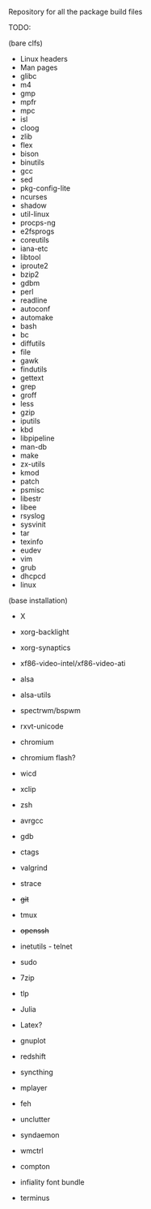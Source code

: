 Repository for all the package build files

TODO: 

(bare clfs)

* Linux headers
* Man pages
* glibc
* m4
* gmp
* mpfr
* mpc
* isl
* cloog
* zlib
* flex
* bison
* binutils
* gcc
* sed
* pkg-config-lite
* ncurses
* shadow
* util-linux
* procps-ng
* e2fsprogs
* coreutils
* iana-etc
* libtool
* iproute2
* bzip2
* gdbm
* perl
* readline
* autoconf
* automake
* bash
* bc
* diffutils
* file
* gawk
* findutils
* gettext
* grep
* groff
* less
* gzip
* iputils
* kbd
* libpipeline
* man-db
* make
* zx-utils
* kmod
* patch
* psmisc
* libestr
* libee
* rsyslog
* sysvinit
* tar
* texinfo
* eudev
* vim
* grub
* dhcpcd
* linux

(base installation)

* X
* xorg-backlight
* xorg-synaptics
* xf86-video-intel/xf86-video-ati
* alsa
* alsa-utils
* spectrwm/bspwm
* rxvt-unicode
* chromium
* chromium flash?
* wicd
* xclip

* zsh
* avrgcc
* gdb
* ctags
* valgrind
* strace
* ~~git~~
* tmux
* ~~openssh~~
* inetutils - telnet
* sudo
* 7zip
* tlp
 
* Julia
* Latex?
* gnuplot

* redshift
* syncthing
* mplayer
* feh
* unclutter
* syndaemon
* wmctrl
* compton
* infiality font bundle
* terminus
